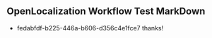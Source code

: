 ## OpenLocalization Workflow Test MarkDown
* fedabfdf-b225-446a-b606-d356c4e1fce7 thanks!

<!--HONumber=Jul16_HO3-->


